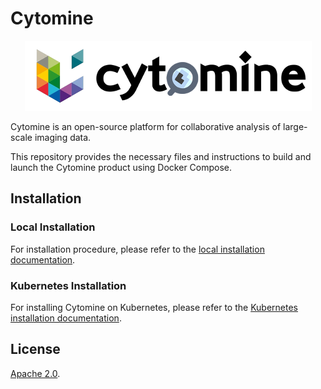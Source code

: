 # Cytomine


<div align="center">
  <img alt="Cytomine" src="https://raw.githubusercontent.com/cytomine/cytomine/main/docs/src/.vuepress/public/images/cytomine-uliege-logo.png">
</div>

Cytomine is an open-source platform for collaborative analysis of large-scale imaging data.

This repository provides the necessary files and instructions to build and launch the Cytomine product using Docker Compose.

## Installation

### Local Installation

For installation procedure, please refer to the [local installation documentation](https://doc.uliege.cytomine.org/admin-guide/ce/installation).

### Kubernetes Installation

For installing Cytomine on Kubernetes, please refer to the [Kubernetes installation documentation](https://doc.uliege.cytomine.org/admin-guide/k8s/installation).

## License

[Apache 2.0](https://github.com/cytomine/cytomine/blob/main/LICENSE).
